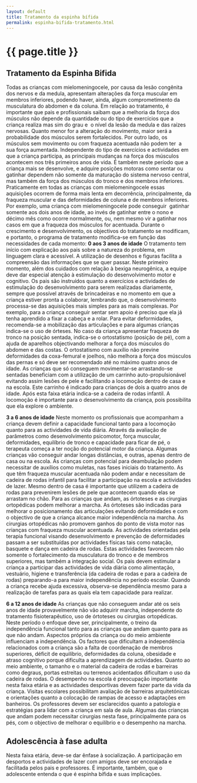```yaml
---
layout: default
title: Tratamento da espinha bífida
permalink: espinha-bifida-tratamento.html
---
```


# {{ page.title }}

<h2>Tratamento da Espinha Bifida</h2>
Todas as crianças com mielomeningocele, por causa da lesão congênita dos nervos e da medula, apresentam alterações da força muscular em membros inferiores, podendo haver, ainda, algum comprometimento da musculatura do abdomen e da coluna. Em relação ao tratamento, é importante que pais e profissionais saibam que a melhoria da força dos músculos não depende da quantidade ou do tipo de exercícios que a criança realiza mas sim do grau e  o nível da lesão da medula e das raízes nervosas. Quanto menor for a alteração do movimento, maior será a probabilidade dos músculos serem fortalecidos. Por outro lado, os músculos sem movimento ou com fraqueza acentuada não podem ter  a sua força aumentada.
Independente do tipo de exercícios e actividades em que a criança participa, as principais mudanças na força dos músculos acontecem nos três primeiros anos de vida. É também neste período que a criança mais se desenvolve, e adquire posições motoras como sentar ou gatinhar dependem não somente da maturação do sistema nervoso central, mas também da força dos músculos do tronco e dos membros inferiores. Praticamente em todas as crianças com mielomeningocele essas aquisições ocorrem de forma mais lenta em decorrência, principalmente, da fraqueza muscular e das deformidades de coluna e de membros inferiores. Por exemplo, uma criança com mielomeningocele pode conseguir  gatinhar somente aos dois anos de idade, ao invés de gatinhar entre o nono e décimo mês como ocorre normalmente, ou, nem mesmo vir a gatinhar nos casos em que a fraqueza dos músculos for acentuada.
Durante o crescimento e desenvolvimento, os objectivos do tratamento se modificam, e portanto, o programa de tratamento modifica-se em função das necessidades de cada momento:
<strong>0 aos 3 anos de idade</strong>
O tratamento tem início com explicação aos pais sobre a natureza do problema, em linguagem clara e acessível. A utilização de desenhos e figuras facilita a compreensão das informações que se quer passar.
Neste primeiro momento, além dos cuidados com relação à bexiga neurogênica, a equipe deve dar especial atenção à estimulação do desenvolvimento motor e cognitivo. Os pais são instruídos quanto a exercícios e actividades de estimulação do desenvolvimento para serem realizadas diariamente, sempre que possível através de brincadeiras e no momento em que a criança estiver pronta a colaborar, lembrando que, o desenvolvimento processa-se das aquisições mais simples para as mais complexas. Por exemplo, para a criança conseguir sentar sem apoio é preciso que ela já tenha aprendido a fixar a cabeça e a rolar.
Para evitar deformidades, recomenda-se a mobilização das articulações e para algumas crianças indica-se o uso de órteses. No caso da criança apresentar fraqueza de tronco na posição sentada, indica-se o ortostatismo (posição de pé), com a ajuda de aparelhos objectivando melhorar a força dos músculos do abdomen e das costas. O ortostatismo com auxílio não previne deformidades da coxa-femural e joelhos, não melhora a força dos músculos das pernas e só deve ser recomendado até no máximo quatro anos de idade.
As crianças que só conseguem movimentar-se arrastando-se sentadas beneficiam com a utilização de um carrinho auto-propulsionável evitando assim lesões de pele e facilitando a locomoção dentro de casa e na escola. Este carrinho é indicado para crianças de dois a quatro anos de idade. Após esta faixa etária indica-se a cadeira de rodas infantil. A locomoção é importante para o desenvolvimento da criança, pois possibilita que ela explore o ambiente.

<strong>3 a 6 anos de idade</strong>
Neste momento os profissionais que acompanham a criança devem definir a capacidade funcional tanto para a locomoção quanto para as actividades de vida diária. Através da avaliação de parâmetros como desenvolvimento psicomotor, força muscular, deformidades, equilíbrio de tronco e capacidade para ficar de pé, o terapeuta começa a ter noção do potencial motor da criança. Algumas crianças vão conseguir andar longas distâncias, e outras, apenas dentro de casa ou na escola.
As crianças com potencial para deambulação podem necessitar de auxílios como muletas, nas fases iniciais do tratamento. As que têm fraqueza muscular acentuada não podem andar e necessitam de cadeira de rodas infantil para facilitar a participação na escola e actividades de lazer. Mesmo dentro de casa é importante que utilizem a cadeira de rodas para prevenirem lesões de pele que acontecem quando elas se arrastam no chão.
Para as crianças que andam, as órtoteses e as cirurgias ortopédicas podem melhorar a marcha. As órtoteses são indicadas para melhorar o posicionamento das articulações evitando deformidades e com o objectivo de que a criança alcance maior independência na marcha. As cirurgias ortopédicas não promovem ganhos do ponto de vista motor nas crianças com fraqueza muscular acentuada.
As actividades orientadas pela terapia funcional visando desenvolvimento e prevenção de deformidades passam a ser substituídas por actividades físicas tais como natação, basquete e dança em cadeira de rodas. Estas actividades favorecem não somente o fortalecimento da musculatura do tronco e de membros superiores, mas também a integração social. Os pais devem estimular a criança a participar das actividades de vida diária como alimentação, vestuário, higiene e transferência (da cadeira de rodas e para a cadeira de rodas) preparando-a para maior independência no período escolar. Quando a criança recebe ajuda excessiva, observa-se dependência mesmo para a realização de tarefas para as quais ela tem capacidade para realizar.

<strong>6 a 12 anos de idade</strong>
As crianças que não conseguem andar até os seis anos de idade provavelmente não vão adquirir marcha, independente do tratamento fisioterapêutico, uso de órtoteses ou cirurgias ortopédicas. Neste período o enfoque deve ser, principalmente, o treino da independência funcional tanto para as crianças que andam quanto para as que não andam. Aspectos próprios da criança ou do meio ambiente influenciam a independência. Os factores que dificultam a independência relacionados com a criança são a falta de coordenação de membros superiores, déficit de equilíbrio, deformidades da coluna, obesidade e atraso cognitivo porque dificulta a aprendizagem de actividades. Quanto ao meio ambiente, o tamanho e o material da cadeira de rodas e barreiras como degraus, portas estreitas ou terrenos acidentados dificultam o uso da cadeira de rodas. O desempenho na escola é preocupação importante nesta faixa etária e as actividades desportivas devem fazer parte da vida da criança. Visitas escolares possibilitam avaliação de barreiras arquitetónicas e orientações quanto a colocação de rampas de acesso e adaptações em banheiros. Os professores devem ser esclarecidos quanto a patologia e estratégias para lidar com a criança em sala de aula.
Algumas das crianças que andam podem necessitar cirurgias nesta fase, principalmente para os pés, com o objectivo de melhorar o equilíbrio e o desempenho na marcha.
<h2>Adolescência à fase adulta</h2>
Nesta faixa etária, deve-se dar ênfase à socialização. A participação em desportos e actividades de lazer com amigos deve ser encorajada e facilitada pelos pais e professores. É importante, também, que o adolescente entenda o que é espinha bífida e suas implicações.
